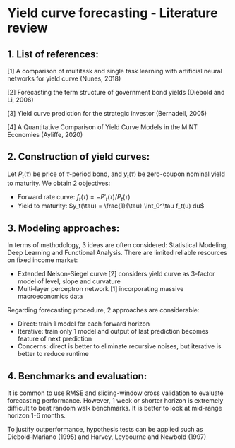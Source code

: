 # Yield curve forecasting - Literature review

## 1. List of references:

[1] A comparison of multitask and single task learning with artificial neural networks for yield curve (Nunes, 2018)

[2] Forecasting the term structure of government bond yields (Diebold and Li, 2006)

[3] Yield curve prediction for the strategic investor (Bernadell, 2005)

[4] A Quantitative Comparison of Yield Curve Models in the MINT Economies (Ayliffe, 2020)

## 2. Construction of yield curves:

Let $P_t(\tau)$ be price of $\tau$-period bond, and $y_t(\tau)$ be zero-coupon nominal yield to maturity. We obtain 2 objectives:
- Forward rate curve: $f_t(\tau) = -P'_t(\tau) / P_t(\tau)$
- Yield to maturity: $y_t(\tau) = \frac{1}{\tau} \int_0^\tau f_t(u) du$

## 3. Modeling approaches:

In terms of methodology, 3 ideas are often considered: Statistical Modeling, Deep Learning and Functional Analysis. There are limited reliable resources on fixed income market:
- Extended Nelson-Siegel curve [2] considers yield curve as 3-factor model of level, slope and curvature
- Multi-layer perceptron network [1] incorporating massive macroeconomics data

Regarding forecasting procedure, 2 approaches are considerable:
- Direct: train 1 model for each forward horizon
- Iterative: train only 1 model and output of last prediction becomes feature of next prediction
- Concerns: direct is better to eliminate recursive noises, but iterative is better to reduce runtime

## 4. Benchmarks and evaluation:

It is common to use RMSE and sliding-window cross validation to evaluate forecasting performance. However, 1 week or shorter horizon is extremely difficult to beat random walk benchmarks. It is better to look at mid-range horizon 1-6 months. 

To justify outperformance, hypothesis tests can be applied such as Diebold-Mariano (1995) and Harvey, Leybourne and Newbold (1997)